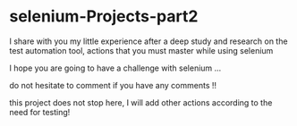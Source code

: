 # selenium-Projects-part2

I share with you my little experience after a deep study and research on the test automation tool, 
actions that you must master while using selenium

I hope you are going to have a challenge with selenium ...

do not hesitate to comment if you have any comments !!

this project does not stop here, I will add other actions according to the need for testing!
